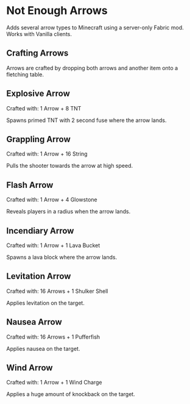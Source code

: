 # Not Enough Arrows

Adds several arrow types to Minecraft using
a server-only Fabric mod. Works with Vanilla clients.

## Crafting Arrows

Arrows are crafted by dropping both arrows and another item
onto a fletching table.

## Explosive Arrow

Crafted with: 1 Arrow + 8 TNT

Spawns primed TNT with 2 second fuse where the arrow lands.

## Grappling Arrow

Crafted with: 1 Arrow + 16 String

Pulls the shooter towards the arrow at high speed.

## Flash Arrow

Crafted with: 1 Arrow + 4 Glowstone

Reveals players in a radius when the arrow lands.

## Incendiary Arrow

Crafted with: 1 Arrow + 1 Lava Bucket

Spawns a lava block where the arrow lands.

## Levitation Arrow

Crafted with: 16 Arrows + 1 Shulker Shell

Applies levitation on the target.

## Nausea Arrow

Crafted with: 16 Arrows + 1 Pufferfish

Applies nausea on the target.

## Wind Arrow

Crafted with: 1 Arrow + 1 Wind Charge

Applies a huge amount of knockback on the target.